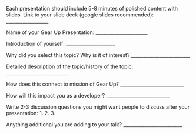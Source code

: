 Each presentation should include 5-8 minutes of polished content with slides.
Link to your slide deck (google slides recommended): __________________

Name of your Gear Up Presentation: ______________________

Introduction of yourself: _____________________

Why did you select this topic? Why is it of interest? _________________________

Detailed description of the topic/history of the topic: ___________________________

How does this connect to mission of Gear Up? ___________________________

How will this impact you as a developer? ___________________________

Write 2-3 discussion questions you might want people to discuss after your presentation: 1. 2. 3.

Anything additional you are adding to your talk? _________________________
